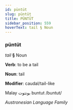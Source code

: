 ```yaml
---
id: püntüt
slug: püntüt
title: PÜNTÜT
sidebar_position: 559
hoverText: tail § Noun
---
```


### püntüt

*tail* **§** Noun

**Verb**: to be a tail

**Noun**: tail

**Modifier**: caudal/tail-like

Malay بونتوت buntut /buntut/

*Austronesian Language Family*